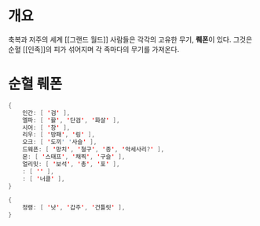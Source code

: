 # 개요

축복과 저주의 세계 [[그랜드 월드]] 사람들은 각각의 고유한 무기, **뤠폰**이 있다.
그것은 순혈 [[인족]]의 피가 섞어지며 각 족마다의 무기를 가져온다.

# 순혈 뤠폰

```java
{
    인간: [ '검' ],
    엘파: [ '활', '단검', '화살' ],
    시어: [ '창' ],
    리우: [ '방패', '링' ],
    오크: [ '도끼' '사슬' ],
    드웨픈: [ '망치', '철구', '종', '악세사리?' ],
    몬: [ '스태프', '채찍', '구슬' ],
    얼리밋: [ '보석', '총', '포' ],
    : [ '' ],
    : [ '너클' ],
}

{
    정령: [ '낫', '갑주', '건틀릿' ],
}
```